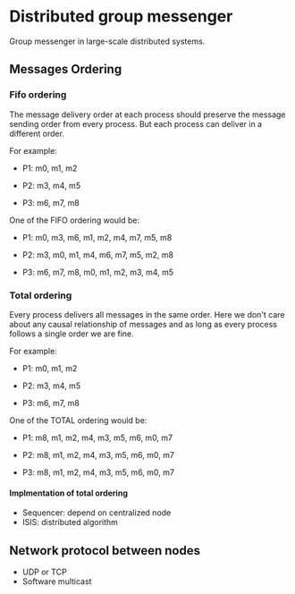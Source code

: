 # Distributed group messenger
Group messenger in large-scale distributed systems.

## Messages Ordering

### Fifo ordering
The message delivery order at each process should preserve the message sending order from every process. But each process can deliver in a different order.

For example: 

- P1: m0, m1, m2

- P2: m3, m4, m5

- P3: m6, m7, m8

One of the FIFO ordering would be: 

- P1: m0, m3, m6, m1, m2, m4, m7, m5, m8

- P2: m3, m0, m1, m4, m6, m7, m5, m2, m8

- P3: m6, m7, m8, m0, m1, m2, m3, m4, m5

### Total ordering 

Every process delivers all messages in the same order. Here we don't care about any causal relationship of messages and as long as every process follows a single order we are fine.

For example: 

- P1: m0, m1, m2

- P2: m3, m4, m5

- P3: m6, m7, m8

One of the TOTAL ordering would be: 

- P1: m8, m1, m2, m4, m3, m5, m6, m0, m7

- P2: m8, m1, m2, m4, m3, m5, m6, m0, m7

- P3: m8, m1, m2, m4, m3, m5, m6, m0, m7

#### Implmentation of total ordering
- Sequencer: depend on centralized node
- ISIS: distributed algorithm 

## Network protocol between nodes
- UDP or TCP
- Software multicast 
